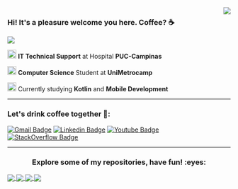 
<!-- API Github Stats --> 

<img align='right' src="https://github-readme-stats.vercel.app/api?username=brunomarcosluz&show_icons=true&title_color=1b1717&text_color=ce1212&icon_color=1b1717&bg_color=eeebdd&cache_seconds=2300">

### Hi! It's a pleasure welcome you here. Coffee? :coffee:

<!--Badge Overiew-->
<img src="https://img.shields.io/static/v1?label=Overview&message=BrunoLuz&color=1b1717&style=for-the-badge&logo=GitHub">

<p>

<img src="https://media-exp1.licdn.com/dms/image/C4D0BAQENTdx9pysb1w/company-logo_200_200/0/1575467832626?e=2159024400&v=beta&t=_fvuibtCfg4f8JsL8KW7it0aSStD4jeq2DZbxdCMyzw" alt="PUC logo" width="20" height="20"> **IT Technical Support** at Hospital **PUC-Campinas** <br />

<img src="https://blog.even3.com.br/wp-content/uploads/2018/05/Como-a-UniMetrocamp-deu-adeus-aos-processos-manuais-na-I-Semana-de-Cursos-de-TI-Devry-Metrocamp.png" alt="Metrocamp logo" width="20" height="20"> **Computer Science** Student at **UniMetrocamp**

<img src="https://cdn.icon-icons.com/icons2/2107/PNG/512/file_type_kotlin_icon_130487.png" alt="Kotlin Logo" width="20" height="20"> Currently studying **Kotlin** and **Mobile Development**

</p>
<hr>

### Let's drink coffee together :speech_balloon::

[![Gmail Badge](https://img.shields.io/badge/-Email-eeebdd?style=flat-square&logo=Gmail&logoColor=ce1212&link=mailto:brunoluz01.bl@gmail.com)](mailto:brunoluz01.bl@gmail.com)
[![Linkedin Badge](https://img.shields.io/badge/-LinkedIn-eeebdd?style=flat-square&logo=Linkedin&logoColor=0e76a8&link=https://www.linkedin.com/in/bruno-luz-089609180/)](https://www.linkedin.com/in/bruno-luz-089609180/)
[![Youtube Badge](https://img.shields.io/badge/-YouTube-eeebdd?style=flat-square&logo=YouTube&logoColor=ce1212&link=https://www.youtube.com/channel/UCmQEk_3l4zkL8Lw6a9ivbCA?view_as=subscriber)](https://www.youtube.com/channel/UCmQEk_3l4zkL8Lw6a9ivbCA/)
[![StackOverflow Badge](https://img.shields.io/badge/-StackOverflow-eeebdd?style=flat-square&logo=StackOverflow&logoColor=F47F24&link=https://pt.stackoverflow.com/users/163349/bruno-luz?tab=profile)](https://stackexchange.com/users/16735646/bruno-luz)

<hr>

<!-- Banners dos Repositórios favoritos -->

<h3 align="center"> Explore some of my repositories, have fun! :eyes: </h3>

<a href="https://github.com/brunomarcosluz/Jornada-Ninja-Web">
  <img align="center" src="https://github-readme-stats.vercel.app/api/pin/?username=brunomarcosluz&repo=Jornada-Ninja-Web&title_color=1b1717&text_color=ce1212&icon_color=1b1717&bg_color=eeebdd"/>
</a>

<a href="https://github.com/brunomarcosluz/android-master-dev">
  <img align="center" src="https://github-readme-stats.vercel.app/api/pin/?username=brunomarcosluz&repo=android-master-dev&title_color=1b1717&text_color=ce1212&icon_color=1b1717&bg_color=eeebdd">
</a>


<a href="https://github.com/brunomarcosluz/Flutter-Ninja">
  <img align="center" src="https://github-readme-stats.vercel.app/api/pin/?username=brunomarcosluz&repo=Flutter-Ninja&title_color=1b1717&text_color=ce1212&icon_color=1b1717&bg_color=eeebdd">
</a>

<a href="https://github.com/brunomarcosluz/AdidasZX-3dEffect">
  <img align="center" src="https://github-readme-stats.vercel.app/api/pin/?username=brunomarcosluz&repo=AdidasZX-3dEffect&title_color=1b1717&text_color=ce1212&icon_color=1b1717&bg_color=eeebdd"/>
</a>
